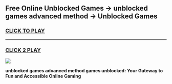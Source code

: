 
## Free Online Unblocked Games → unblocked games advanced method → Unblocked Games
<h3>
<a href="https://premium.freeplayer.one?title=unblocked_games_advanced_method&ref=21F">CLICK TO PLAY</a></h3>
<hr>

<h3>
<a href="https://premium.freeplayer.one?title=unblocked_games_advanced_method&ref=21F">CLICK 2 PLAY</a>
  
</h3>

<a href="https://premium.freeplayer.one?title=unblocked_games_advanced_method&ref=21F/"><img src="https://clearcache.store/games.png"></a>


**unblocked games advanced method games unblocked: Your Gateway to Fun and Accessible Online Gaming**
